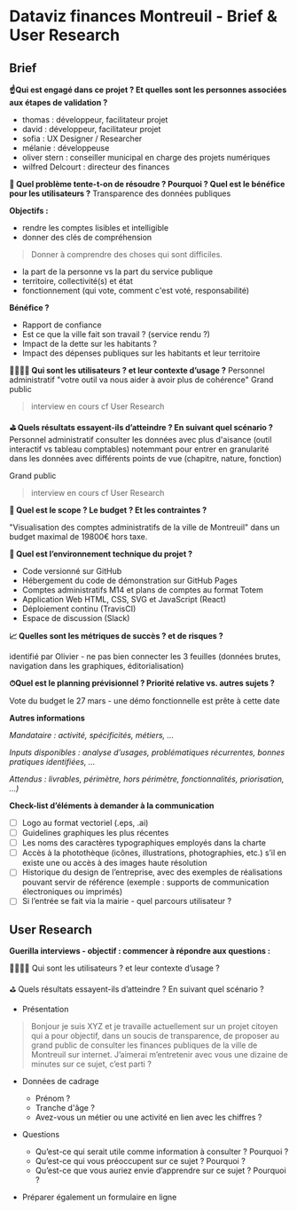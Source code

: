 # Dataviz finances Montreuil - Brief & User Research

## Brief

**☝️Qui est engagé dans ce projet ? Et quelles sont les personnes associées aux étapes de validation ?**

- thomas : développeur, facilitateur projet
- david : développeur, facilitateur projet
- sofia : UX Designer / Researcher
- mélanie : développeuse
- oliver stern : conseiller municipal en charge des projets numériques
- wilfred Delcourt : directeur des finances


**🤔 Quel problème tente-t-on de résoudre ? Pourquoi ? Quel est le bénéfice pour les utilisateurs ?**
Transparence des données publiques

**Objectifs :**
- rendre les comptes lisibles et intelligible
- donner des clés de compréhension

> Donner à comprendre des choses qui sont difficiles.
- la part de la personne vs la part du service publique
- territoire, collectivité(s) et état
- fonctionnement (qui vote, comment c'est voté, responsabilité)

**Bénéfice ?**
- Rapport de confiance
- Est ce que la ville fait son travail ? (service rendu ?)
- Impact de la dette sur les habitants ?
- Impact des dépenses publiques sur les habitants et leur territoire


**👨‍👩‍👧‍👦 Qui sont les utilisateurs ? et leur contexte d’usage ?**
Personnel administratif "votre outil va nous aider à avoir plus de cohérence"
Grand public
> interview en cours cf User Research

**⛳️ Quels résultats essayent-ils d’atteindre ? En suivant quel scénario ?**
Personnel administratif
    consulter les données avec plus d'aisance (outil interactif vs tableau comptables) notemmant pour entrer en granularité dans les données
    avec différents points de vue (chapitre, nature, fonction)

Grand public
> interview en cours cf User Research


**🔲 Quel est le scope ? Le budget ? Et les contraintes ?**

"Visualisation des comptes administratifs de la ville de Montreuil" dans un budget maximal de 19800€ hors taxe.


**🚀 Quel est l’environnement technique du projet ?**

- Code versionné sur GitHub
- Hébergement du code de démonstration sur GitHub Pages
- Comptes administratifs M14 et plans de comptes au format Totem
- Application Web HTML, CSS, SVG et JavaScript (React)
- Déploiement continu (TravisCI)
- Espace de discussion (Slack)

**📈 Quelles sont les métriques de succès ? et de risques ?**

identifié par Olivier - ne pas bien connecter les 3 feuilles (données brutes, navigation dans les graphiques, éditorialisation)

**⏱Quel est le planning prévisionnel ? Priorité relative vs. autres sujets ?**

Vote du budget le 27 mars - une démo fonctionnelle est prête à cette date

**Autres informations**

*Mandataire : activité, spécificités, métiers, …*

*Inputs disponibles : analyse d’usages, problématiques récurrentes, bonnes pratiques identifiées, …*

*Attendus : livrables, périmètre, hors périmètre, fonctionnalités, priorisation, …)*

**Check-list d’éléments à demander à la communication**

- [ ] Logo au format vectoriel (.eps, .ai)
- [ ] Guidelines graphiques les plus récentes
- [ ] Les noms des caractères typographiques employés dans la charte
- [ ] Accès à la photothèque (icônes, illustrations, photographies, etc.)  s’il en existe une ou accès à des images haute résolution
- [ ] Historique du design de l’entreprise, avec des exemples de réalisations pouvant servir de référence (exemple : supports de communication électroniques ou imprimés)
- [ ] Si l’entrée se fait via la mairie -  quel parcours utilisateur ?

## User Research

**Guerilla interviews - objectif : commencer à répondre aux questions :**

👨‍👩‍👧‍👦 Qui sont les utilisateurs ? et leur contexte d’usage ?

⛳️ Quels résultats essayent-ils d’atteindre ? En suivant quel scénario ?

* Présentation

> Bonjour je suis XYZ et je travaille actuellement sur un projet citoyen qui a pour objectif, dans un soucis de transparence, de proposer au grand public de consulter les finances publiques de la ville de Montreuil sur internet. J’aimerai m’entretenir avec vous une dizaine de minutes sur ce sujet, c’est parti ?

* Données de cadrage
    * Prénom ?
    * Tranche d'âge ?
    * Avez-vous un métier ou une activité en lien avec les chiffres ?

* Questions
    * Qu’est-ce qui serait utile comme information à consulter ? Pourquoi ?
    * Qu’est-ce qui vous préoccupent sur ce sujet ? Pourquoi ?
    * Qu’est-ce que vous auriez envie d’apprendre sur ce sujet ? Pourquoi ?

* Préparer également un formulaire en ligne
